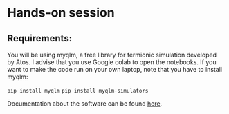 # Hands-on session

## Requirements:
You will be using myqlm, a free library for fermionic simulation developed by Atos. I advise that you use Google colab to open the notebooks. If you want to make the code run on your own laptop, note that you have to install myqlm:

`pip install myqlm`
`pip install myqlm-simulators`

Documentation about the software can be found [here](https://myqlm.github.io).
